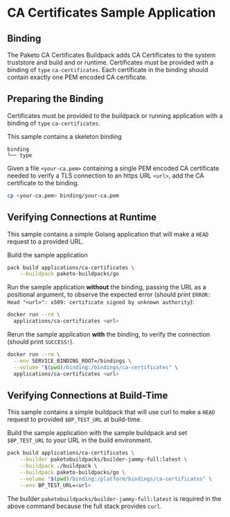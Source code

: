 # CA Certificates Sample Application

## Binding

The Paketo CA Certificates Buildpack adds CA Certificates to the system truststore and build and or runtime. Certificates must be provided with a binding of `type` `ca-certificates`. Each certificate in the binding should contain exactly one PEM encoded CA certificate.

## Preparing the Binding
Certificates must be provided to the buildpack or running application with a binding of `type` `ca-certificates`.

This sample contains a skeleton binding
```plain
binding
└── type
```

Given a file `<your-ca.pem>` containing a single PEM encoded CA certificate needed to verify a TLS connection to an https URL `<url>`, add the CA certificate to the binding.
```bash
cp <your-ca.pem> binding/your-ca.pem
```

## Verifying Connections at Runtime
This sample contains a simple Golang application that will make a `HEAD` request to a provided URL.

Build the sample application
```bash
pack build applications/ca-certificates \
    --buildpack paketo-buildpacks/go
```
Run the sample application **without** the binding, passing the URL as a positional argument, to observe the expected error (should print `ERROR: Head "<url>": x509: certificate signed by unknown authority`):
```bash
docker run --rm \
  applications/ca-certificates <url>
```

Rerun the sample application **with** the binding, to verify the connection (should print `SUCCESS!`).

```bash
docker run --rm \
  --env SERVICE_BINDING_ROOT=/bindings \
  --volume "$(pwd)/binding:/bindings/ca-certificates" \
  applications/ca-certificates <url>
```


## Verifying Connections at Build-Time
This sample contains a simple buildpack that will use curl to make a `HEAD` request to provided `$BP_TEST_URL` at build-time.

Build the sample application with the sample buildpack and set `$BP_TEST_URL` to your URL in the build environment.
```bash
pack build applications/ca-certificates \
    --builder paketobuildpacks/builder-jammy-full:latest \
    --buildpack ./buildpack \
    --buildpack paketo-buildpacks/go \
    --volume "$(pwd)/binding:/platform/bindings/ca-certificates" \
    --env BP_TEST_URL=<url>
```

The builder `paketobuildpacks/builder-jammy-full:latest` is required in the above command because the full stack provides `curl`.

